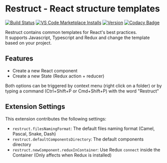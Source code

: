 # Restruct - React structure templates
[![Build Status](https://dev.azure.com/Restruct/restruct-vscode/_apis/build/status/rhalaly.Restruct-vscode?branchName=master)](https://dev.azure.com/Restruct/restruct-vscode/_build/latest?definitionId=1&branchName=master)
[![VS Code Marketplace Installs](https://img.shields.io/visual-studio-marketplace/i/rhalaly.restruct-vscode)](https://marketplace.visualstudio.com/items?itemName=rhalaly.restruct-vscode)
[![Version](https://img.shields.io/visual-studio-marketplace/v/rhalaly.restruct-vscode)](https://marketplace.visualstudio.com/items?itemName=rhalaly.restruct-vscode)
[![Codacy Badge](https://api.codacy.com/project/badge/Grade/a36fac4a51c74e598119deaf92a84dd7)](https://www.codacy.com/manual/rhalaly/restruct-vscode?utm_source=github.com&amp;utm_medium=referral&amp;utm_content=rhalaly/restruct-vscode&amp;utm_campaign=Badge_Grade)

Restruct contains common templates for React's best practices.  
It supports Javascript, Typescript and Redux and change the template based on your project.

## Features

* Create a new React component
* Create a new State (Redux action + reducer)

Both options can be triggered by context menu (right click on a folder) or by typing a command (Ctrl+Shift+P or Cmd+Shift+P) with the word "Restruct" 

## Extension Settings

This extension contributes the following settings:

* `restruct.filesNamingFormat`: The default files naming format (Camel, Pascal, Snake, Dash)
* `restruct.defaultComponentsDirectory`: The default components directory
* `restruct.newComponent.reduxInContainer`: Use Redux `connect` inside the Container (Only affects when Redux is installed)
